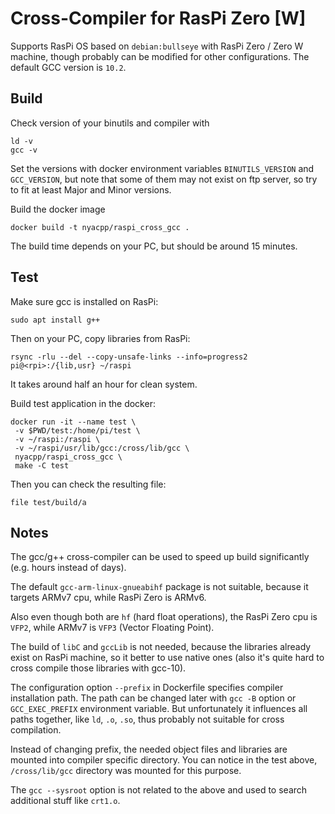 # Cross-Compiler for RasPi Zero [W]

Supports RasPi OS based on `debian:bullseye` with RasPi Zero / Zero W machine, though probably can be modified for other configurations. The default GCC version is `10.2`.

## Build
Check version of your binutils and compiler with
```
ld -v
gcc -v
```

Set the versions with docker environment variables `BINUTILS_VERSION` and `GCC_VERSION`, but note that some  of them may not exist on ftp server, so try to fit at least Major and Minor versions.

Build the docker image
```
docker build -t nyacpp/raspi_cross_gcc .
```

The build time depends on your PC, but should be around 15 minutes.

## Test
Make sure gcc is installed on RasPi:
```
sudo apt install g++
```

Then on your PC, copy libraries from RasPi:
```
rsync -rlu --del --copy-unsafe-links --info=progress2 pi@<rpi>:/{lib,usr} ~/raspi
```

It takes around half an hour for clean system.

Build test application in the docker:
```
docker run -it --name test \
 -v $PWD/test:/home/pi/test \
 -v ~/raspi:/raspi \
 -v ~/raspi/usr/lib/gcc:/cross/lib/gcc \
 nyacpp/raspi_cross_gcc \
 make -C test
```

Then you can check the resulting file: 
```
file test/build/a
```

## Notes
The gcc/g++ cross-compiler can be used to speed up build significantly (e.g. hours instead of days).

The default `gcc-arm-linux-gnueabihf` package is not suitable, because it targets ARMv7 cpu, while RasPi Zero is ARMv6.

Also even though both are `hf` (hard float operations), the RasPi Zero cpu is `VFP2`, while ARMv7 is `VFP3` (Vector Floating Point).

The build of `libC` and `gccLib` is not needed, because the libraries already exist on RasPi machine, so it better to use native ones (also it's quite hard to cross compile those libraries with gcc-10). 

The configuration option `--prefix` in Dockerfile specifies compiler installation path. The path can be changed later with `gcc -B` option or `GCC_EXEC_PREFIX` environment variable. But unfortunately it influences all paths together, like `ld`, `.o`, `.so`, thus probably not suitable for cross compilation.

Instead of changing prefix, the needed object files and libraries are mounted into compiler specific directory. You can notice in the test above, `/cross/lib/gcc` directory was mounted for this purpose.

The `gcc --sysroot` option is not related to the above and used to search additional stuff like `crt1.o`.
